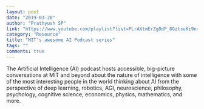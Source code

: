```yaml
---
layout: post
date: "2019-03-20"
author: "Prathyush SP"
link: "https://www.youtube.com/playlist?list=PLrAXtmErZgOdP_8GztsuKi9nrraNbKKp4"
category: "Resource"
title: "MIT's awesome AI Podcast series"
tags: ""
comments: true
---
```

The Artificial Intelligence (AI) podcast hosts accessible, big-picture conversations at MIT and beyond about the nature of intelligence with some of the most interesting people in the world thinking about AI from the perspective of deep learning, robotics, AGI, neuroscience, philosophy, psychology, cognitive science, economics, physics, mathematics, and more.